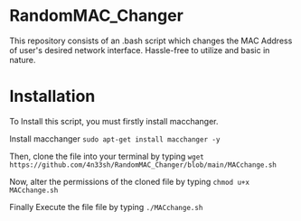 # RandomMAC_Changer
This repository consists of an .bash script which changes the MAC Address of user's desired network interface. Hassle-free to utilize and basic in nature.
# Installation
To Install this script, you must firstly install macchanger.

Install macchanger ```sudo apt-get install macchanger -y```

Then, clone the file into your terminal by typing ```wget https://github.com/4n33sh/RandomMAC_Changer/blob/main/MACchange.sh```

Now, alter the permissions of the cloned file by typing ```chmod u+x MACchange.sh```

Finally Execute the file file by typing ```./MACchange.sh```
